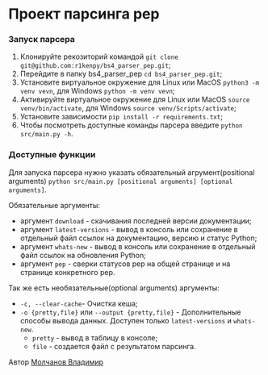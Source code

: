 # Проект парсинга pep

### Запуск парсера
1. Клонируйте рекозиторий командой `git clone git@github.com:r1kenpy/bs4_parser_pep.git`;
2. Перейдите в папку bs4_parser_pep `cd bs4_parser_pep.git`;
3. Установите виртуальное окружение для Linux или MacOS `python3 -m venv vevn`, для Windows `python -m venv vevn`;
4. Активируйте виртуальное окружение для Linux или MacOS `source venv/bin/activate`, для Windows `source venv/Scripts/activate`;
5. Установите зависимости `pip install -r requirements.txt`;
6. Чтобы посмотреть доступные команды парсера введите `python src/main.py -h`.

### Доступные функции
Для запуска парсера нужно указать обязательный агрумент(positional arguments) `python src/main.py [positional arguments] [optional arguments]`. 

Обязательные аргументы:
- аргумент `download` - скачивания последней версии документации;
- аргумент `latest-versions` - вывод в консоль или сохранение в отдельный файл ссылок на документацию, версию и статус Python;
- аргумент `whats-new` - вывод в консоль или сохранение в отдельный файл ссылок на обновления Python;
- аргумент `pep` - сверки статусов pep на общей странице и на cтранице конкретного pep.

Так же есть необязательные(optional arguments) аргументы: 
- `-c, --clear-cache`- Очистка кеша;
- `-o {pretty,file}` или  `--output {pretty,file}` - Дополнительные способы вывода данных. Доступен только `latest-versions` и `whats-new`.
  - `pretty` - вывод в таблицу в консоле;
  - `file` - создается файл с результатом парсинга.

Автор [Молчанов Владимир](https://t.me/r1ken0)